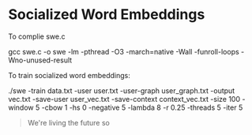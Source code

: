 # Socialized Word Embeddings
To complie swe.c

gcc swe.c -o swe -lm -pthread -O3 -march=native -Wall -funroll-loops -Wno-unused-result

To train socialized word embeddings:


./swe -train data.txt -user user.txt -user-graph user_graph.txt -output vec.txt -save-user user_vec.txt -save-context context_vec.txt -size 100 -window 5 -cbow 1 -hs 0 -negative 5 -lambda 8 -r 0.25 -threads 5 -iter 5

> We're living the future so
